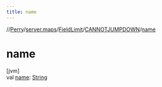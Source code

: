 ```yaml
---
title: name
---
```

//[Perry](../../../../index.html)/[server.maps](../../index.html)/[FieldLimit](../index.html)/[CANNOTJUMPDOWN](index.html)/[name](name.html)



# name



[jvm]\
val [name](name.html): [String](https://kotlinlang.org/api/latest/jvm/stdlib/kotlin/-string/index.html)




